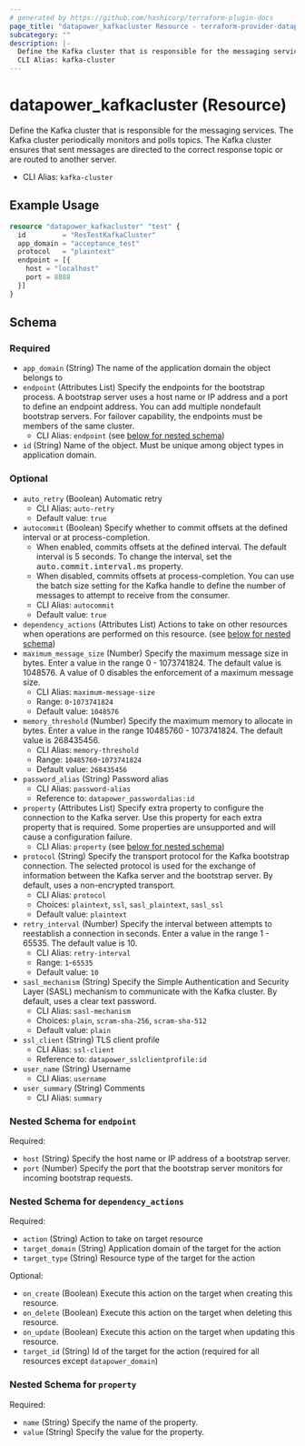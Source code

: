 ```yaml
---
# generated by https://github.com/hashicorp/terraform-plugin-docs
page_title: "datapower_kafkacluster Resource - terraform-provider-datapower"
subcategory: ""
description: |-
  Define the Kafka cluster that is responsible for the messaging services. The Kafka cluster periodically monitors and polls topics. The Kafka cluster ensures that sent messages are directed to the correct response topic or are routed to another server.
  CLI Alias: kafka-cluster
---
```


# datapower_kafkacluster (Resource)

Define the Kafka cluster that is responsible for the messaging services. The Kafka cluster periodically monitors and polls topics. The Kafka cluster ensures that sent messages are directed to the correct response topic or are routed to another server.
  - CLI Alias: `kafka-cluster`

## Example Usage

```terraform
resource "datapower_kafkacluster" "test" {
  id         = "ResTestKafkaCluster"
  app_domain = "acceptance_test"
  protocol   = "plaintext"
  endpoint = [{
    host = "localhost"
    port = 8888
  }]
}
```

<!-- schema generated by tfplugindocs -->
## Schema

### Required

- `app_domain` (String) The name of the application domain the object belongs to
- `endpoint` (Attributes List) Specify the endpoints for the bootstrap process. A bootstrap server uses a host name or IP address and a port to define an endpoint address. You can add multiple nondefault bootstrap servers. For failover capability, the endpoints must be members of the same cluster.
  - CLI Alias: `endpoint` (see [below for nested schema](#nestedatt--endpoint))
- `id` (String) Name of the object. Must be unique among object types in application domain.

### Optional

- `auto_retry` (Boolean) Automatic retry
  - CLI Alias: `auto-retry`
  - Default value: `true`
- `autocommit` (Boolean) Specify whether to commit offsets at the defined interval or at process-completion. <ul><li>When enabled, commits offsets at the defined interval. The default interval is 5 seconds. To change the interval, set the <tt>auto.commit.interval.ms</tt> property.</li><li>When disabled, commits offsets at process-completion. You can use the batch size setting for the Kafka handle to define the number of messages to attempt to receive from the consumer.</li></ul>
  - CLI Alias: `autocommit`
  - Default value: `true`
- `dependency_actions` (Attributes List) Actions to take on other resources when operations are performed on this resource. (see [below for nested schema](#nestedatt--dependency_actions))
- `maximum_message_size` (Number) Specify the maximum message size in bytes. Enter a value in the range 0 - 1073741824. The default value is 1048576. A value of 0 disables the enforcement of a maximum message size.
  - CLI Alias: `maximum-message-size`
  - Range: `0`-`1073741824`
  - Default value: `1048576`
- `memory_threshold` (Number) Specify the maximum memory to allocate in bytes. Enter a value in the range 10485760 - 1073741824. The default value is 268435456.
  - CLI Alias: `memory-threshold`
  - Range: `10485760`-`1073741824`
  - Default value: `268435456`
- `password_alias` (String) Password alias
  - CLI Alias: `password-alias`
  - Reference to: `datapower_passwordalias:id`
- `property` (Attributes List) Specify extra property to configure the connection to the Kafka server. Use this property for each extra property that is required. Some properties are unsupported and will cause a configuration failure.
  - CLI Alias: `property` (see [below for nested schema](#nestedatt--property))
- `protocol` (String) Specify the transport protocol for the Kafka bootstrap connection. The selected protocol is used for the exchange of information between the Kafka server and the bootstrap server. By default, uses a non-encrypted transport.
  - CLI Alias: `protocol`
  - Choices: `plaintext`, `ssl`, `sasl_plaintext`, `sasl_ssl`
  - Default value: `plaintext`
- `retry_interval` (Number) Specify the interval between attempts to reestablish a connection in seconds. Enter a value in the range 1 - 65535. The default value is 10.
  - CLI Alias: `retry-interval`
  - Range: `1`-`65535`
  - Default value: `10`
- `sasl_mechanism` (String) Specify the Simple Authentication and Security Layer (SASL) mechanism to communicate with the Kafka cluster. By default, uses a clear text password.
  - CLI Alias: `sasl-mechanism`
  - Choices: `plain`, `scram-sha-256`, `scram-sha-512`
  - Default value: `plain`
- `ssl_client` (String) TLS client profile
  - CLI Alias: `ssl-client`
  - Reference to: `datapower_sslclientprofile:id`
- `user_name` (String) Username
  - CLI Alias: `username`
- `user_summary` (String) Comments
  - CLI Alias: `summary`

<a id="nestedatt--endpoint"></a>
### Nested Schema for `endpoint`

Required:

- `host` (String) Specify the host name or IP address of a bootstrap server.
- `port` (Number) Specify the port that the bootstrap server monitors for incoming bootstrap requests.


<a id="nestedatt--dependency_actions"></a>
### Nested Schema for `dependency_actions`

Required:

- `action` (String) Action to take on target resource
- `target_domain` (String) Application domain of the target for the action
- `target_type` (String) Resource type of the target for the action

Optional:

- `on_create` (Boolean) Execute this action on the target when creating this resource.
- `on_delete` (Boolean) Execute this action on the target when deleting this resource.
- `on_update` (Boolean) Execute this action on the target when updating this resource.
- `target_id` (String) Id of the target for the action (required for all resources except `datapower_domain`)


<a id="nestedatt--property"></a>
### Nested Schema for `property`

Required:

- `name` (String) Specify the name of the property.
- `value` (String) Specify the value for the property.

